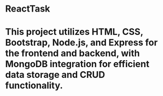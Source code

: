 # ReactTask
<h1>This project utilizes HTML, CSS, Bootstrap, Node.js, and Express for the frontend and backend, with MongoDB integration for efficient data storage and CRUD functionality.






</h1>
